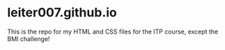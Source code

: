 # leiter007.github.io

This is the repo for my HTML and CSS files for the ITP course, except the BMI challenge!
